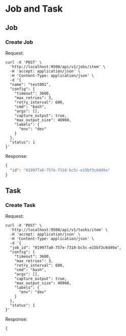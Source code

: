 # Job and Task

## Job

### Create Job

Request:

```shell
curl -X 'POST' \
  'http://localhost:9500/api/v1/jobs/item' \
  -H 'accept: application/json' \
  -H 'Content-Type: application/json' \
  -d '{
  "name": "test001",
  "config": {
    "timeout": 3600,
    "max_retries": 3,
    "retry_interval": 600,
    "cmd": "bash",
    "args": [],
    "capture_output": true,
    "max_output_size": 40960,
    "labels": {
      "env": "dev"
    }
  },
  "status": 1
}'
```

Response:

```json
{
  "id": "019977a0-757e-7310-bc5c-e15bf3c6d49a"
}
```

## Task

### Create Task

Request:

```shell
curl -X 'POST' \
  'http://localhost:9500/api/v1/tasks/item' \
  -H 'accept: application/json' \
  -H 'Content-Type: application/json' \
  -d '{
  "job_id": "019977a0-757e-7310-bc5c-e15bf3c6d49a",
  "config": {
    "timeout": 3600,
    "max_retries": 3,
    "retry_interval": 600,
    "cmd": "bash",
    "args": [],
    "capture_output": true,
    "max_output_size": 40960,
    "labels": {
      "env": "dev"
    }
  },
  "status": 1
}'
```

Response:

```json
{
```

